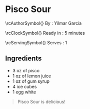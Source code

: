 # Pisco Sour

\rcAuthorSymbol{} By
: Yilmar García

\rcClockSymbol{} Ready in
: 5 minutes

\rcServingSymbol{} Serves
: 1

## Ingredients

- 3 oz of pisco
- 1 oz of lemon juice
- 1 oz of gum syrup
- 4 ice cubes
- 1 egg white

> Pisco Sour is delicious!
